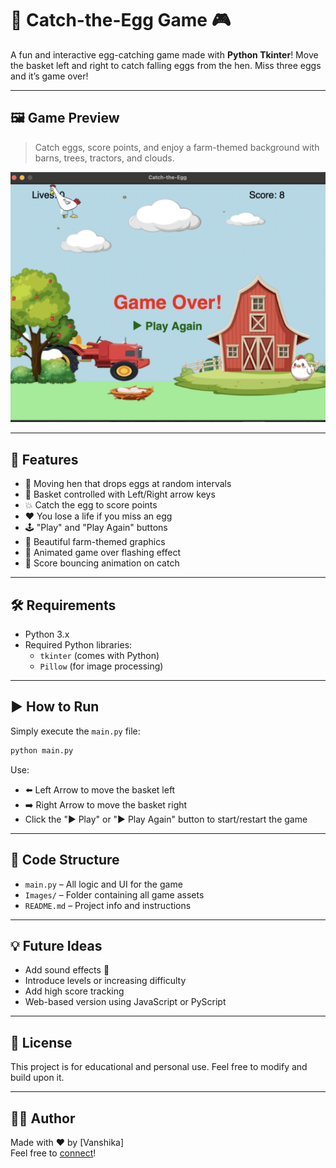# 🥚 Catch-the-Egg Game 🎮

A fun and interactive egg-catching game made with **Python Tkinter**! Move the basket left and right to catch falling eggs from the hen. Miss three eggs and it’s game over!

---

## 🖼️ Game Preview

> Catch eggs, score points, and enjoy a farm-themed background with barns, trees, tractors, and clouds.

![Game Screenshot](preview.png)

---

## 🚀 Features

- 🐔 Moving hen that drops eggs at random intervals  
- 🧺 Basket controlled with Left/Right arrow keys  
- 💥 Catch the egg to score points  
- ❤️ You lose a life if you miss an egg  
- 🕹️ "Play" and "Play Again" buttons  
- 🎨 Beautiful farm-themed graphics  
- 🔁 Animated game over flashing effect  
- 🏁 Score bouncing animation on catch  

---

## 🛠️ Requirements

- Python 3.x  
- Required Python libraries:
  - `tkinter` (comes with Python)
  - `Pillow` (for image processing)

---

## ▶ How to Run

Simply execute the `main.py` file:

```bash
python main.py
```

Use:
- ⬅️ Left Arrow to move the basket left  
- ➡️ Right Arrow to move the basket right  
- Click the "▶ Play" or "▶ Play Again" button to start/restart the game

---

## 📝 Code Structure

- `main.py` – All logic and UI for the game
- `Images/` – Folder containing all game assets
- `README.md` – Project info and instructions

---

## 💡 Future Ideas

- Add sound effects 🎵  
- Introduce levels or increasing difficulty  
- Add high score tracking  
- Web-based version using JavaScript or PyScript  

---

## 📄 License

This project is for educational and personal use. Feel free to modify and build upon it.

---

## 👩‍💻 Author

Made with ❤️ by [Vanshika]  
Feel free to [connect](mailto:vs905snu@email.com)!
